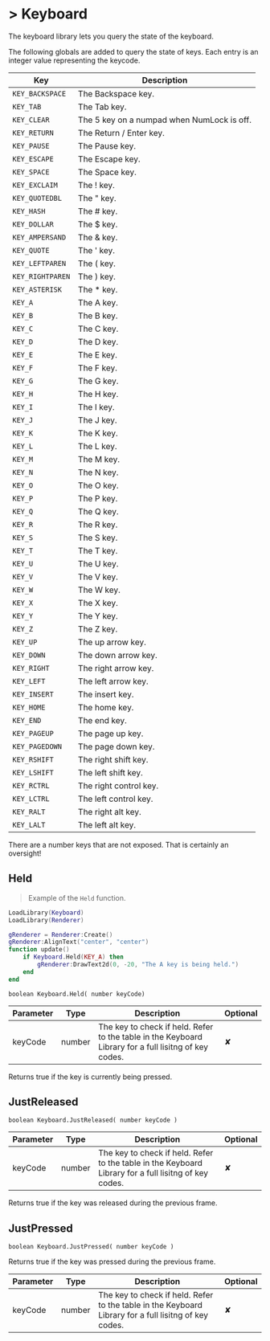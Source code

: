 # > Keyboard

The keyboard library lets you query the state of the keyboard.

The following globals are added to query the state of keys. Each entry is an integer value representing the keycode.

Key | Description
--- | -----------
`KEY_BACKSPACE` | The Backspace key.
`KEY_TAB` | The Tab key.
`KEY_CLEAR` | The 5 key on a numpad when NumLock is off.
`KEY_RETURN` | The Return / Enter key.
`KEY_PAUSE` | The Pause key.
`KEY_ESCAPE` | The Escape key.
`KEY_SPACE` | The Space key.
`KEY_EXCLAIM` | The ! key.
`KEY_QUOTEDBL` | The &quot; key.
`KEY_HASH` | The # key.
`KEY_DOLLAR` | The $ key.
`KEY_AMPERSAND` | The & key.
`KEY_QUOTE` | The ' key.
`KEY_LEFTPAREN` | The ( key.
`KEY_RIGHTPAREN` | The ) key.
`KEY_ASTERISK` | The * key.
`KEY_A` | The A key.
`KEY_B` | The B key.
`KEY_C` | The C key.
`KEY_D` | The D key.
`KEY_E` | The E key.
`KEY_F` | The F key.
`KEY_G` | The G key.
`KEY_H` | The H key.
`KEY_I` | The I key.
`KEY_J` | The J key.
`KEY_K` | The K key.
`KEY_L` | The L key.
`KEY_M` | The M key.
`KEY_N` | The N key.
`KEY_O` | The O key.
`KEY_P` | The P key.
`KEY_Q` | The Q key.
`KEY_R` | The R key.
`KEY_S` | The S key.
`KEY_T` | The T key.
`KEY_U` | The U key.
`KEY_V` | The V key.
`KEY_W` | The W key.
`KEY_X` | The X key.
`KEY_Y` | The Y key.
`KEY_Z` | The Z key.
`KEY_UP` | The up arrow key.
`KEY_DOWN` | The down arrow key.
`KEY_RIGHT` | The right arrow key.
`KEY_LEFT` | The left arrow key.
`KEY_INSERT` | The insert key.
`KEY_HOME` | The home key.
`KEY_END` | The end key.
`KEY_PAGEUP` | The page up key.
`KEY_PAGEDOWN` | The page down key.
`KEY_RSHIFT` | The right shift key.
`KEY_LSHIFT` | The left shift key.
`KEY_RCTRL` | The right control key.
`KEY_LCTRL` | The left control key.
`KEY_RALT` | The right alt key.
`KEY_LALT` | The left alt key.

<aside class="warning">There are a number keys that are not exposed. That is certainly an oversight!</aside>

## Held

> Example of the `Held` function.

```lua
LoadLibrary(Keyboard)
LoadLibrary(Renderer)

gRenderer = Renderer:Create()
gRenderer:AlignText("center", "center")
function update()
    if Keyboard.Held(KEY_A) then
        gRenderer:DrawText2d(0, -20, "The A key is being held.")
    end
end
```

`boolean Keyboard.Held( number keyCode)`

Parameter |  Type | Description | Optional
--------- | ------- | ---- | ----
keyCode  | number | The key to check if held. Refer to the table in the Keyboard Library for a full lisitng of key codes. | ✘

Returns true if the key is currently being pressed.

## JustReleased

`boolean Keyboard.JustReleased( number keyCode )`

Parameter |  Type | Description | Optional
--------- | ------- | ---- | ----
keyCode  | number | The key to check if held. Refer to the table in the Keyboard Library for a full lisitng of key codes. | ✘

Returns true if the key was released during the previous frame.

## JustPressed

`boolean Keyboard.JustPressed( number keyCode )`

Returns true if the key was pressed during the previous frame.

Parameter |  Type | Description | Optional
--------- | ------- | ---- | ----
keyCode  | number | The key to check if held. Refer to the table in the Keyboard Library for a full lisitng of key codes. | ✘

